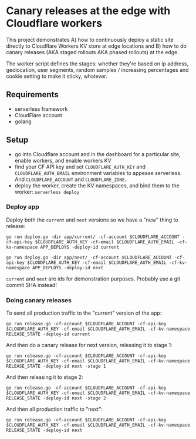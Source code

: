 # Canary releases at the edge with Cloudflare workers

This project demonstrates A) how to continuously deploy a static site directly to Cloudflare Workers KV store at edge locations and B) how to do canary releases (AKA staged rollouts AKA phased rollouts) at the edge.

The worker script defines the stages: whether they're based on ip address, geolocation, user segments, random samples / increasing percentages and cookie setting to make it sticky, whatever.

## Requirements
- serverless framework
- CloudFlare account
- golang

## Setup
- go into Cloudflare account and in the dashboard for a particular site, enable workers, and enable workers KV
- find your CF API key and set `CLOUDFLARE_AUTH_KEY` and `CLOUDFLARE_AUTH_EMAIL` environment variables to appease serverless. And `CLOUDFLARE_ACCOUNT` and `CLOUDFLARE_ZONE`.
- deploy the worker, create the KV namespaces, and bind them to the worker: `serverless deploy`

### Deploy app
Deploy both the `current` and `next` versions so we have a "new" thing to release:

`go run deploy.go -dir app/current/ -cf-account $CLOUDFLARE_ACCOUNT -cf-api-key $CLOUDFLARE_AUTH_KEY -cf-email $CLOUDFLARE_AUTH_EMAIL -cf-kv-namespace APP_DEPLOYS -deploy-id current`

`go run deploy.go -dir app/next/ -cf-account $CLOUDFLARE_ACCOUNT -cf-api-key $CLOUDFLARE_AUTH_KEY -cf-email $CLOUDFLARE_AUTH_EMAIL -cf-kv-namespace APP_DEPLOYS -deploy-id next`

`current` and `next` are ids for demonstration purposes. Probably use a git commit SHA instead!

### Doing canary releases 
   
To send all production traffic to the "current" version of the app:
```
go run release.go -cf-account $CLOUDFLARE_ACCOUNT -cf-api-key $CLOUDFLARE_AUTH_KEY -cf-email $CLOUDFLARE_AUTH_EMAIL -cf-kv-namespace RELEASE_STATE -deploy-id current
```

And then do a canary release for next version, releasing it to stage 1:
```
go run release.go -cf-account $CLOUDFLARE_ACCOUNT -cf-api-key $CLOUDFLARE_AUTH_KEY -cf-email $CLOUDFLARE_AUTH_EMAIL -cf-kv-namespace RELEASE_STATE -deploy-id next -stage 1
```

And then releasing it to stage 2:
```
go run release.go -cf-account $CLOUDFLARE_ACCOUNT -cf-api-key $CLOUDFLARE_AUTH_KEY -cf-email $CLOUDFLARE_AUTH_EMAIL -cf-kv-namespace RELEASE_STATE -deploy-id next -stage 2
```

And then all production traffic to "next":
```
go run release.go -cf-account $CLOUDFLARE_ACCOUNT -cf-api-key $CLOUDFLARE_AUTH_KEY -cf-email $CLOUDFLARE_AUTH_EMAIL -cf-kv-namespace RELEASE_STATE -deploy-id next
```
